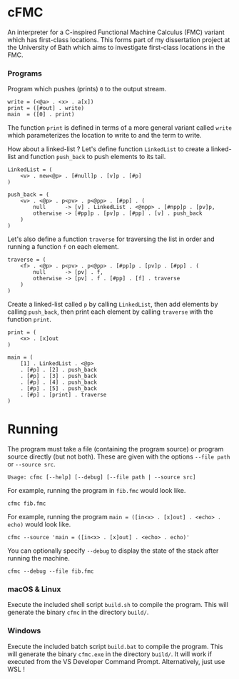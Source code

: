 # cFMC

An interpreter for a C-inspired Functional Machine Calculus (FMC) variant which has first-class locations. This forms part of my dissertation project at the University of Bath which aims to investigate first-class locations in the FMC.

### Programs

Program which pushes (prints) `0` to the output stream. 

```
write = (<@a> . <x> . a[x])
print = ([#out] . write)
main  = ([0] . print)
```

The function `print` is defined in terms of a more general variant called `write` which parameterizes the location to write to and the term to write.

How about a linked-list ? Let's define function `LinkedList` to create a linked-list and function `push_back` to push elements to its tail.

```
LinkedList = (
    <v> . new<@p> . [#null]p . [v]p . [#p]
)

push_back = (
    <v> . <@p> . p<pv> . p<@pp> . [#pp] . (
        null      -> [v] . LinkedList . <@npp> . [#npp]p . [pv]p,
        otherwise -> [#pp]p . [pv]p . [#pp] . [v] . push_back
    )
)
```

Let's also define a function `traverse` for traversing the list in order and running a function `f` on each element.

```
traverse = (
    <f> . <@p> . p<pv> . p<@pp> . [#pp]p . [pv]p . [#pp] . (
        null      -> [pv] . f,
        otherwise -> [pv] . f . [#pp] . [f] . traverse
    )
)
```

Create a linked-list called `p` by calling `LinkedList`, then add elements by calling `push_back`, then print each element by calling `traverse` with the function `print`.

```
print = (
    <x> . [x]out
)

main = (
    [1] . LinkedList . <@p>
    . [#p] . [2] . push_back
    . [#p] . [3] . push_back
    . [#p] . [4] . push_back
    . [#p] . [5] . push_back
    . [#p] . [print] . traverse
)
```

# Running

The program must take a file (containing the program source) or program source directly (but not both). These are given with the options `--file path` or `--source src`.

```
Usage: cfmc [--help] [--debug] [--file path | --source src]
```

For example, running the program in `fib.fmc` would look like.

```
cfmc fib.fmc
```

For example, running the program `main = ([in<x> . [x]out] . <echo> . echo)` would look like.

```
cfmc --source 'main = ([in<x> . [x]out] . <echo> . echo)'
```

You can optionally specify `--debug` to display the state of the stack after running the machine.

```
cfmc --debug --file fib.fmc
```

### macOS & Linux

Execute the included shell script `build.sh` to compile the program. This will generate the binary `cfmc` in the directory `build/`.

### Windows

Execute the included batch script `build.bat` to compile the program. This will generate the binary `cfmc.exe` in the directory `build/`. It will work if executed from the VS Developer Command Prompt. Alternatively, just use WSL !
